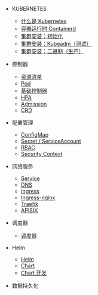 * KUBERNETES
  * [什么是 Kubernetes](docs/kubernetes/AboutKubernetes.md)
  * [容器运行时 Containerd](docs/kubernetes/ContainerRuntime.md)
  * [集群安装：初始化](docs/kubernetes/ClusterInitialize.md)
  * [集群安装：Kubeadm（测试）](docs/kubernetes/ClusterInstallByKubeadm.md)
  * [集群安装：二进制（生产）](docs/kubernetes/ClusterInstallByBinary.md)

* 控制器
  * [资源清单](docs/kubernetes/ResouceInventory.md)
  * [Pod](docs/kubernetes/Pod.md)
  * [基础控制器](docs/kubernetes/BaseController.md)
  * [HPA](docs/kubernetes/HPA.md)
  * [Admission](docs/kubernetes/AdmissionController.md)
  * [CRD](docs/kubernetes/CRD.md)

* 配置管理
  * [ConfigMap](docs/kubernetes/ConfigMap.md)
  * [Secret / ServiceAccount](docs/kubernetes/Secret.md)
  * [RBAC](docs/kubernetes/RBAC.md)
  * [Security Context](docs/kubernetes/SecurityContext.md)
  
* 网络服务
  * [Service](docs/kubernetes/Service.md)
  * [DNS](docs/kubernetes/DNS.md)
  * [Ingress](docs/kubernetes/Ingress.md)
  * [Ingress-nginx](docs/kubernetes/Ingress-nginx.md)
  * [Traefik](docs/kubernetes/Traefik.md)
  * [APISIX](docs/kubernetes/APISIX.md)
  
* 调度器
  * [调度器](docs/kubernetes/Scheduler.md)
  
* Helm
  * [Helm](docs/kubernetes/Helm.md)
  * [Chart](docs/kubernetes/HelmChart.md)
  * [Chart 开发](docs/kubernetes/HelmChartDev.md)

* 数据持久化

